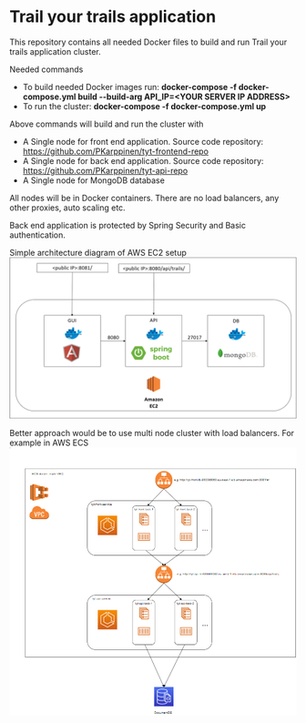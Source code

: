 # Trail your trails application

This repository contains all needed Docker files to build and run Trail your trails application cluster.

Needed commands
- To build needed Docker images run: 	**docker-compose -f docker-compose.yml build --build-arg API_IP=\<YOUR SERVER IP ADDRESS\>**
- To run the cluster: **docker-compose -f docker-compose.yml up**
 
Above commands will build and run the cluster with
- A Single node for front end application. Source code repository: https://github.com/PKarppinen/tyt-frontend-repo
- A Single node for back end application. Source code repository: https://github.com/PKarppinen/tyt-api-repo
- A Single node for MongoDB database

All nodes will be in Docker containers. There are no load balancers, any other proxies, auto scaling etc.

Back end application is protected by Spring Security and Basic authentication.

Simple architecture diagram of AWS EC2 setup
![AWS EC2 setup](./Docker-setup.PNG)

Better approach would be to use multi node cluster with load balancers. For example in AWS ECS
![AWS ECS setup](./ECS-setup.PNG)